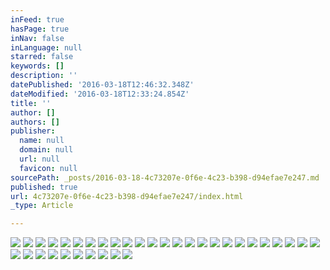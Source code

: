 ```yaml
---
inFeed: true
hasPage: true
inNav: false
inLanguage: null
starred: false
keywords: []
description: ''
datePublished: '2016-03-18T12:46:32.348Z'
dateModified: '2016-03-18T12:33:24.854Z'
title: ''
author: []
authors: []
publisher:
  name: null
  domain: null
  url: null
  favicon: null
sourcePath: _posts/2016-03-18-4c73207e-0f6e-4c23-b398-d94efae7e247.md
published: true
url: 4c73207e-0f6e-4c23-b398-d94efae7e247/index.html
_type: Article

---
```

![](https://the-grid-user-content.s3-us-west-2.amazonaws.com/7317fe21-1abf-4fae-a60e-2d3962afcc56.jpg)
![](https://the-grid-user-content.s3-us-west-2.amazonaws.com/aaca37bb-64e7-474b-9087-b0834060ac0b.jpg)
![](https://the-grid-user-content.s3-us-west-2.amazonaws.com/c384623a-328d-4caa-b54f-e4caea2e1988.jpg)
![](https://the-grid-user-content.s3-us-west-2.amazonaws.com/777d6ae0-22a5-4941-af77-29440a23d017.jpg)
![](https://the-grid-user-content.s3-us-west-2.amazonaws.com/b3f62b5c-7d6f-41e6-8ab6-b867e380fbd0.jpg)
![](https://the-grid-user-content.s3-us-west-2.amazonaws.com/082cf5e4-76ed-48b8-acb9-0f102b13e3fc.jpg)
![](https://the-grid-user-content.s3-us-west-2.amazonaws.com/27ea6831-04c2-48fd-abb9-54a65cd285af.jpg)
![](https://the-grid-user-content.s3-us-west-2.amazonaws.com/294d3d43-f38a-442f-8ddc-b4b3591feff2.jpg)
![](https://the-grid-user-content.s3-us-west-2.amazonaws.com/b8eb10ec-35d7-4dde-ac96-c17c9ac21de4.jpg)
![](https://the-grid-user-content.s3-us-west-2.amazonaws.com/cb42991a-7772-454f-9129-cda18fe77af4.jpg)
![](https://the-grid-user-content.s3-us-west-2.amazonaws.com/ee6116e0-d9e5-4d6e-9ce6-c16a8c31b08b.jpg)
![](https://the-grid-user-content.s3-us-west-2.amazonaws.com/8dc9d29f-ba9b-4e41-9d35-d879f24cc732.jpg)
![](https://the-grid-user-content.s3-us-west-2.amazonaws.com/8e03064e-0525-47da-bcd9-17054d33880b.jpg)
![](https://the-grid-user-content.s3-us-west-2.amazonaws.com/d0105963-f2bb-4293-bcad-be2a9490676e.jpg)
![](https://the-grid-user-content.s3-us-west-2.amazonaws.com/bce26fd5-d1e4-4054-9af1-456ee4635a90.jpg)
![](https://the-grid-user-content.s3-us-west-2.amazonaws.com/bdeb1d67-622c-4855-a059-d7e583b97d57.jpg)
![](https://the-grid-user-content.s3-us-west-2.amazonaws.com/8d0ae773-daaf-4857-b6ac-51d60fd5ba24.jpg)
![](https://the-grid-user-content.s3-us-west-2.amazonaws.com/114a8e31-8a28-4898-bca8-f01ec998b44a.jpg)
![](https://the-grid-user-content.s3-us-west-2.amazonaws.com/e951afd7-16cc-4bda-8e6f-383c301e6174.jpg)
![](https://the-grid-user-content.s3-us-west-2.amazonaws.com/a8f63bb7-e30f-466f-9e03-19c2a76b7b59.jpg)
![](https://the-grid-user-content.s3-us-west-2.amazonaws.com/c3f67f3b-b6a3-4ab8-ac2c-1920dcf13a6d.jpg)
![](https://the-grid-user-content.s3-us-west-2.amazonaws.com/85a23089-dc30-4b15-a3ac-34a4ed34da0a.jpg)
![](https://the-grid-user-content.s3-us-west-2.amazonaws.com/63a053fc-621d-4665-ba0c-38053c5f1c46.jpg)
![](https://the-grid-user-content.s3-us-west-2.amazonaws.com/4056410b-63b0-4497-86b6-160ef9c66973.jpg)
![](https://the-grid-user-content.s3-us-west-2.amazonaws.com/6e105409-30de-47f0-be71-77c5eb070089.jpg)
![](https://the-grid-user-content.s3-us-west-2.amazonaws.com/1ecbc9d4-889a-4030-846e-fe96330709bf.jpg)
![](https://the-grid-user-content.s3-us-west-2.amazonaws.com/acf24ae7-914c-4098-8ce2-22507a058abd.jpg)
![](https://the-grid-user-content.s3-us-west-2.amazonaws.com/342ce609-47b7-4907-8c33-48cea0aa4001.jpg)
![](https://the-grid-user-content.s3-us-west-2.amazonaws.com/1b32e351-0e5c-48a5-bed3-2226c043bece.jpg)
![](https://the-grid-user-content.s3-us-west-2.amazonaws.com/9fc434d9-3351-4a47-b3a4-23337e7dccfd.jpg)
![](https://the-grid-user-content.s3-us-west-2.amazonaws.com/42824757-1bd3-4d41-8959-b5224269e284.jpg)
![](https://the-grid-user-content.s3-us-west-2.amazonaws.com/2b2eb145-2b25-48b4-8fa5-84d973e2a979.jpg)
![](https://the-grid-user-content.s3-us-west-2.amazonaws.com/fd9c9d23-5bbf-45e1-a342-c2c284f3adee.jpg)
![](https://the-grid-user-content.s3-us-west-2.amazonaws.com/375761aa-dcd6-4710-a002-475b59f8a288.jpg)
![](https://the-grid-user-content.s3-us-west-2.amazonaws.com/790989e8-a3ad-41dd-b288-3035b67fec84.jpg)